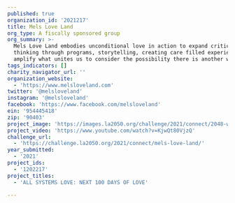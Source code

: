 ```yaml
---
published: true
organization_id: '2021217'
title: Mels Love Land
org_type: A fiscally sponsored group
org_summary: >-
  Mels Love Land embodies unconditional love in action to expand critical
  thinking through programs, storytelling, creating care filled experiences to
  amplify what unites us to consider the possibility there is another way.
tags_indicators: []
charity_navigator_url: ''
organization_website:
  - 'https://www.melsloveland.com'
twitter: '@melsloveland'
instagram: '@melsloveland'
facebook: 'https://www.facebook.com/melsloveland'
ein: '954445418'
zip: '90403'
project_image: 'https://images.la2050.org/challenge/2021/connect/2048-wide/mels-love-land.jpg'
project_video: 'https://www.youtube.com/watch?v=KjwQt80VjzQ'
challenge_url:
  - 'https://challenge.la2050.org/2021/connect/mels-love-land/'
year_submitted:
  - '2021'
project_ids:
  - '1202217'
project_titles:
  - 'ALL SYSTEMS LOVE: NEXT 100 DAYS OF LOVE'

---
```

